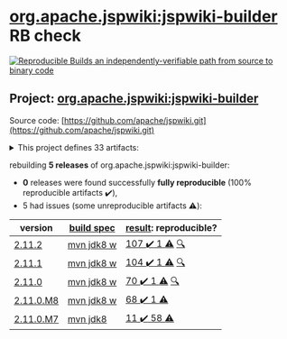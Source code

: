 [org.apache.jspwiki:jspwiki-builder](https://search.maven.org/artifact/org.apache.jspwiki/jspwiki-builder/) RB check
=======

[![Reproducible Builds](https://reproducible-builds.org/images/logos/rb.svg) an independently-verifiable path from source to binary code](https://reproducible-builds.org/)

## Project: [org.apache.jspwiki:jspwiki-builder](https://search.maven.org/artifact/org.apache.jspwiki/jspwiki-builder/)

Source code: [https://github.com/apache/jspwiki.git](https://github.com/apache/jspwiki.git)

<details><summary>This project defines 33 artifacts:</summary>

* [org.apache.jspwiki.it:jspwiki-it-builder](https://search.maven.org/artifact/org.apache.jspwiki.it/jspwiki-it-builder/)
* [org.apache.jspwiki.it:jspwiki-it-test-cma](https://search.maven.org/artifact/org.apache.jspwiki.it/jspwiki-it-test-cma/)
* [org.apache.jspwiki.it:jspwiki-it-test-cma-jdbc](https://search.maven.org/artifact/org.apache.jspwiki.it/jspwiki-it-test-cma-jdbc/)
* [org.apache.jspwiki.it:jspwiki-it-test-custom](https://search.maven.org/artifact/org.apache.jspwiki.it/jspwiki-it-test-custom/)
* [org.apache.jspwiki.it:jspwiki-it-test-custom-absolute-urls](https://search.maven.org/artifact/org.apache.jspwiki.it/jspwiki-it-test-custom-absolute-urls/)
* [org.apache.jspwiki.it:jspwiki-it-test-custom-jdbc](https://search.maven.org/artifact/org.apache.jspwiki.it/jspwiki-it-test-custom-jdbc/)
* [org.apache.jspwiki.it:jspwiki-selenide-tests](https://search.maven.org/artifact/org.apache.jspwiki.it/jspwiki-selenide-tests/)
* [org.apache.jspwiki.wikipages:jspwiki-wikipages-builder](https://search.maven.org/artifact/org.apache.jspwiki.wikipages/jspwiki-wikipages-builder/)
* [org.apache.jspwiki.wikipages:jspwiki-wikipages-de](https://search.maven.org/artifact/org.apache.jspwiki.wikipages/jspwiki-wikipages-de/)
* [org.apache.jspwiki.wikipages:jspwiki-wikipages-en](https://search.maven.org/artifact/org.apache.jspwiki.wikipages/jspwiki-wikipages-en/)
* [org.apache.jspwiki.wikipages:jspwiki-wikipages-es](https://search.maven.org/artifact/org.apache.jspwiki.wikipages/jspwiki-wikipages-es/)
* [org.apache.jspwiki.wikipages:jspwiki-wikipages-fi](https://search.maven.org/artifact/org.apache.jspwiki.wikipages/jspwiki-wikipages-fi/)
* [org.apache.jspwiki.wikipages:jspwiki-wikipages-fr](https://search.maven.org/artifact/org.apache.jspwiki.wikipages/jspwiki-wikipages-fr/)
* [org.apache.jspwiki.wikipages:jspwiki-wikipages-it](https://search.maven.org/artifact/org.apache.jspwiki.wikipages/jspwiki-wikipages-it/)
* [org.apache.jspwiki.wikipages:jspwiki-wikipages-nl](https://search.maven.org/artifact/org.apache.jspwiki.wikipages/jspwiki-wikipages-nl/)
* [org.apache.jspwiki.wikipages:jspwiki-wikipages-pt_BR](https://search.maven.org/artifact/org.apache.jspwiki.wikipages/jspwiki-wikipages-pt_BR/)
* [org.apache.jspwiki.wikipages:jspwiki-wikipages-ru](https://search.maven.org/artifact/org.apache.jspwiki.wikipages/jspwiki-wikipages-ru/)
* [org.apache.jspwiki.wikipages:jspwiki-wikipages-zh_CN](https://search.maven.org/artifact/org.apache.jspwiki.wikipages/jspwiki-wikipages-zh_CN/)
* [org.apache.jspwiki:jspwiki-210-adapters](https://search.maven.org/artifact/org.apache.jspwiki/jspwiki-210-adapters/)
* [org.apache.jspwiki:jspwiki-210-test-adaptees](https://search.maven.org/artifact/org.apache.jspwiki/jspwiki-210-test-adaptees/)
* [org.apache.jspwiki:jspwiki-api](https://search.maven.org/artifact/org.apache.jspwiki/jspwiki-api/)
* [org.apache.jspwiki:jspwiki-bom](https://search.maven.org/artifact/org.apache.jspwiki/jspwiki-bom/)
* [org.apache.jspwiki:jspwiki-bootstrap](https://search.maven.org/artifact/org.apache.jspwiki/jspwiki-bootstrap/)
* [org.apache.jspwiki:jspwiki-builder](https://search.maven.org/artifact/org.apache.jspwiki/jspwiki-builder/)
* [org.apache.jspwiki:jspwiki-cache](https://search.maven.org/artifact/org.apache.jspwiki/jspwiki-cache/)
* [org.apache.jspwiki:jspwiki-event](https://search.maven.org/artifact/org.apache.jspwiki/jspwiki-event/)
* [org.apache.jspwiki:jspwiki-kendra-searchprovider](https://search.maven.org/artifact/org.apache.jspwiki/jspwiki-kendra-searchprovider/)
* [org.apache.jspwiki:jspwiki-main](https://search.maven.org/artifact/org.apache.jspwiki/jspwiki-main/)
* [org.apache.jspwiki:jspwiki-markdown](https://search.maven.org/artifact/org.apache.jspwiki/jspwiki-markdown/)
* [org.apache.jspwiki:jspwiki-portable](https://search.maven.org/artifact/org.apache.jspwiki/jspwiki-portable/)
* [org.apache.jspwiki:jspwiki-tika-searchprovider](https://search.maven.org/artifact/org.apache.jspwiki/jspwiki-tika-searchprovider/)
* [org.apache.jspwiki:jspwiki-util](https://search.maven.org/artifact/org.apache.jspwiki/jspwiki-util/)
* [org.apache.jspwiki:jspwiki-war](https://search.maven.org/artifact/org.apache.jspwiki/jspwiki-war/)
</details>

rebuilding **5 releases** of org.apache.jspwiki:jspwiki-builder:
- **0** releases were found successfully **fully reproducible** (100% reproducible artifacts :heavy_check_mark:),
- 5 had issues (some unreproducible artifacts :warning:):

| version | [build spec](BUILDSPEC.md) | [result](https://reproducible-builds.org/docs/jvm/): reproducible? |
| -- | --------- | ------ |
| [2.11.2](https://search.maven.org/artifact/org.apache.jspwiki/jspwiki-builder/2.11.2/pom) | [mvn jdk8 w](jspwiki-2.11.2.buildspec) | [107 :heavy_check_mark:  1 :warning:](jspwiki-builder-2.11.2.buildcompare) [:mag:](jspwiki-builder-2.11.2.diffoscope) |
| [2.11.1](https://search.maven.org/artifact/org.apache.jspwiki/jspwiki-builder/2.11.1/pom) | [mvn jdk8 w](jspwiki-2.11.1.buildspec) | [104 :heavy_check_mark:  1 :warning:](jspwiki-builder-2.11.1.buildcompare) [:mag:](jspwiki-builder-2.11.1.diffoscope) |
| [2.11.0](https://search.maven.org/artifact/org.apache.jspwiki/jspwiki-builder/2.11.0/pom) | [mvn jdk8 w](jspwiki-2.11.0.buildspec) | [70 :heavy_check_mark:  1 :warning:](jspwiki-builder-2.11.0.buildcompare) [:mag:](jspwiki-builder-2.11.0.diffoscope) |
| [2.11.0.M8](https://search.maven.org/artifact/org.apache.jspwiki/jspwiki-builder/2.11.0.M8/pom) | [mvn jdk8 w](jspwiki-2.11.0.M8.buildspec) | [68 :heavy_check_mark:  1 :warning:](jspwiki-it-test-cma-jdbc-2.11.0.M8.buildcompare) |
| [2.11.0.M7](https://search.maven.org/artifact/org.apache.jspwiki/jspwiki-builder/2.11.0.M7/pom) | [mvn jdk8](jspwiki-2.11.0.M7.buildspec) | [11 :heavy_check_mark:  58 :warning:](jspwiki-it-test-cma-jdbc-2.11.0.M7.buildcompare) |
